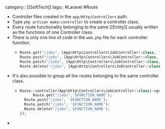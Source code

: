category:: [[SoftTech]]
tags:: #Laravel #Route

- Controller files created in the `app/Http/Controllers` path.
- Type `php artisan make:controller` to create a controller class.
- Every route functionality belonging to the same [[Entity]] usually written as the functions of one Controller class.
- There is only one line of code in the `web.php` file for each controller function.
	- ```php
	  Route.get("/jobs", [App\Http\Controllers\JobController::class, '$FUNCTION_NAME']);
	  Route.post("/jobs", [App\Http\Controllers\JobController::class, '$FUNCTION_NAME']);
	  Route.patch("/jobs", [App\Http\Controllers\JobController::class, '$FUNCTION_NAME']);
	  Route.delete("/jobs", [App\Http\Controllers\JobController::class, '$FUNCTION_NAME']);
	  ```
- It's also possible to group all the routes belonging to the same controller class.
	- ```php
	  Route::controller(App\Http\Controllers\JobController::class)->group(function(){
	    	Route.get("/jobs",'$FUNCTION_NAME');
	  	Route.post("/jobs", '$FUNCTION_NAME');
	  	Route.patch("/jobs", '$FUNCTION_NAME');
	  	Route.delete("/jobs",'$FUNCTION_NAME');
	  });
	  ```
-